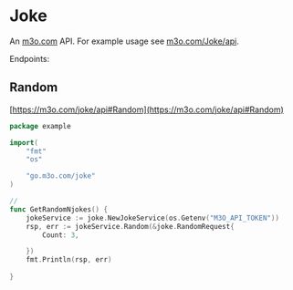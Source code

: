 # Joke

An [m3o.com](https://m3o.com) API. For example usage see [m3o.com/Joke/api](https://m3o.com/Joke/api).

Endpoints:

## Random




[https://m3o.com/joke/api#Random](https://m3o.com/joke/api#Random)

```go
package example

import(
	"fmt"
	"os"

	"go.m3o.com/joke"
)

// 
func GetRandomNjokes() {
	jokeService := joke.NewJokeService(os.Getenv("M3O_API_TOKEN"))
	rsp, err := jokeService.Random(&joke.RandomRequest{
		Count: 3,

	})
	fmt.Println(rsp, err)
	
}
```
